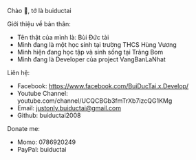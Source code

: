 Chào 👋, tớ là buiductai

Giới thiệu về bản thân:

- Tên thật của mình là: Bùi Đức tài
- Mình đang là một học sinh tại trường THCS Hùng Vương
- Mình hiện đang học tập và sinh sống tại Trảng Bom
- Mình đang là Developer của project VangBanLaNhat

Liên hệ:

- Facebook: https://www.facebook.com/BuiDucTai.x.Develop/
- Youtube Channel: youtube.com/channel/UCQCBGb3fmTrXb7izcQG1KMg
- Email: justonly.buiductai@gmail.com
- Github: buiductai2008

Donate me:

- Momo: 0786920249
- PayPal: buiductai
